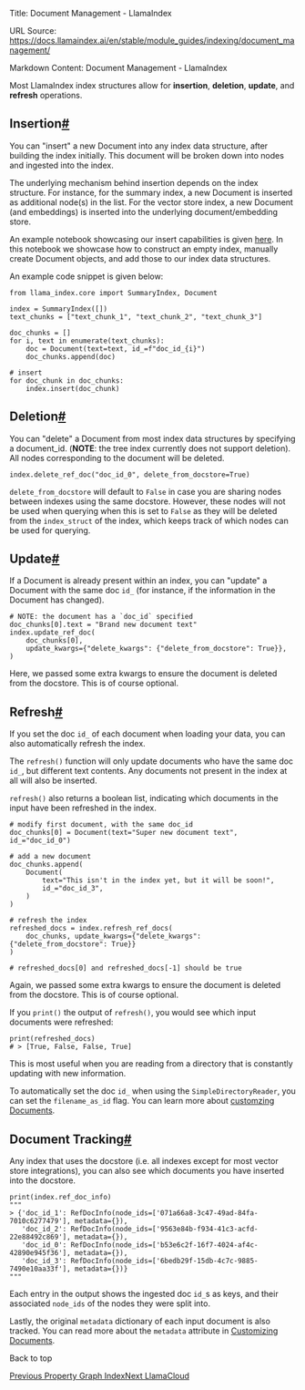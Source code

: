 Title: Document Management - LlamaIndex

URL Source: https://docs.llamaindex.ai/en/stable/module_guides/indexing/document_management/

Markdown Content:
Document Management - LlamaIndex


Most LlamaIndex index structures allow for **insertion**, **deletion**, **update**, and **refresh** operations.

Insertion[#](https://docs.llamaindex.ai/en/stable/module_guides/indexing/document_management/#insertion "Permanent link")
-------------------------------------------------------------------------------------------------------------------------

You can "insert" a new Document into any index data structure, after building the index initially. This document will be broken down into nodes and ingested into the index.

The underlying mechanism behind insertion depends on the index structure. For instance, for the summary index, a new Document is inserted as additional node(s) in the list. For the vector store index, a new Document (and embeddings) is inserted into the underlying document/embedding store.

An example notebook showcasing our insert capabilities is given [here](https://github.com/jerryjliu/llama_index/blob/main/examples/paul_graham_essay/InsertDemo.ipynb). In this notebook we showcase how to construct an empty index, manually create Document objects, and add those to our index data structures.

An example code snippet is given below:

```
from llama_index.core import SummaryIndex, Document

index = SummaryIndex([])
text_chunks = ["text_chunk_1", "text_chunk_2", "text_chunk_3"]

doc_chunks = []
for i, text in enumerate(text_chunks):
    doc = Document(text=text, id_=f"doc_id_{i}")
    doc_chunks.append(doc)

# insert
for doc_chunk in doc_chunks:
    index.insert(doc_chunk)
```

Deletion[#](https://docs.llamaindex.ai/en/stable/module_guides/indexing/document_management/#deletion "Permanent link")
-----------------------------------------------------------------------------------------------------------------------

You can "delete" a Document from most index data structures by specifying a document\_id. (**NOTE**: the tree index currently does not support deletion). All nodes corresponding to the document will be deleted.

```
index.delete_ref_doc("doc_id_0", delete_from_docstore=True)
```

`delete_from_docstore` will default to `False` in case you are sharing nodes between indexes using the same docstore. However, these nodes will not be used when querying when this is set to `False` as they will be deleted from the `index_struct` of the index, which keeps track of which nodes can be used for querying.

Update[#](https://docs.llamaindex.ai/en/stable/module_guides/indexing/document_management/#update "Permanent link")
-------------------------------------------------------------------------------------------------------------------

If a Document is already present within an index, you can "update" a Document with the same doc `id_` (for instance, if the information in the Document has changed).

```
# NOTE: the document has a `doc_id` specified
doc_chunks[0].text = "Brand new document text"
index.update_ref_doc(
    doc_chunks[0],
    update_kwargs={"delete_kwargs": {"delete_from_docstore": True}},
)
```

Here, we passed some extra kwargs to ensure the document is deleted from the docstore. This is of course optional.

Refresh[#](https://docs.llamaindex.ai/en/stable/module_guides/indexing/document_management/#refresh "Permanent link")
---------------------------------------------------------------------------------------------------------------------

If you set the doc `id_` of each document when loading your data, you can also automatically refresh the index.

The `refresh()` function will only update documents who have the same doc `id_`, but different text contents. Any documents not present in the index at all will also be inserted.

`refresh()` also returns a boolean list, indicating which documents in the input have been refreshed in the index.

```
# modify first document, with the same doc_id
doc_chunks[0] = Document(text="Super new document text", id_="doc_id_0")

# add a new document
doc_chunks.append(
    Document(
        text="This isn't in the index yet, but it will be soon!",
        id_="doc_id_3",
    )
)

# refresh the index
refreshed_docs = index.refresh_ref_docs(
    doc_chunks, update_kwargs={"delete_kwargs": {"delete_from_docstore": True}}
)

# refreshed_docs[0] and refreshed_docs[-1] should be true
```

Again, we passed some extra kwargs to ensure the document is deleted from the docstore. This is of course optional.

If you `print()` the output of `refresh()`, you would see which input documents were refreshed:

```
print(refreshed_docs)
# > [True, False, False, True]
```

This is most useful when you are reading from a directory that is constantly updating with new information.

To automatically set the doc `id_` when using the `SimpleDirectoryReader`, you can set the `filename_as_id` flag. You can learn more about [customzing Documents](https://docs.llamaindex.ai/en/stable/module_guides/loading/documents_and_nodes/usage_documents/).

Document Tracking[#](https://docs.llamaindex.ai/en/stable/module_guides/indexing/document_management/#document-tracking "Permanent link")
-----------------------------------------------------------------------------------------------------------------------------------------

Any index that uses the docstore (i.e. all indexes except for most vector store integrations), you can also see which documents you have inserted into the docstore.

```
print(index.ref_doc_info)
"""
> {'doc_id_1': RefDocInfo(node_ids=['071a66a8-3c47-49ad-84fa-7010c6277479'], metadata={}),
   'doc_id_2': RefDocInfo(node_ids=['9563e84b-f934-41c3-acfd-22e88492c869'], metadata={}),
   'doc_id_0': RefDocInfo(node_ids=['b53e6c2f-16f7-4024-af4c-42890e945f36'], metadata={}),
   'doc_id_3': RefDocInfo(node_ids=['6bedb29f-15db-4c7c-9885-7490e10aa33f'], metadata={})}
"""
```

Each entry in the output shows the ingested doc `id_`s as keys, and their associated `node_ids` of the nodes they were split into.

Lastly, the original `metadata` dictionary of each input document is also tracked. You can read more about the `metadata` attribute in [Customizing Documents](https://docs.llamaindex.ai/en/stable/module_guides/loading/documents_and_nodes/usage_documents/).

Back to top

[Previous Property Graph Index](https://docs.llamaindex.ai/en/stable/module_guides/indexing/lpg_index_guide/)[Next LlamaCloud](https://docs.llamaindex.ai/en/stable/module_guides/indexing/llama_cloud_index/)
